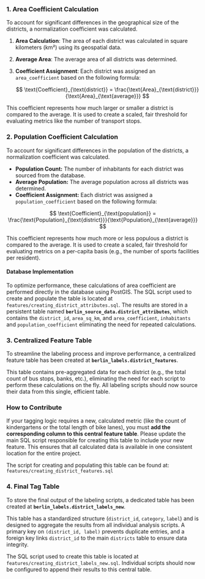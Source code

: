 ### 1. Area Coefficient Calculation

To account for significant differences in the geographical size of the districts, a normalization coefficient was calculated.

1.  **Area Calculation**: The area of each district was calculated in square kilometers (km²) using its geospatial data.
2.  **Average Area**: The average area of all districts was determined.
3.  **Coefficient Assignment**: Each district was assigned an `area_coefficient` based on the following formula:

    $$
    \text{Coefficient}_{\text{district}} = \frac{\text{Area}_{\text{district}}}{\text{Area}_{\text{average}}}
    $$

This coefficient represents how much larger or smaller a district is compared to the average. It is used to create a scaled, fair threshold for evaluating metrics like the number of transport stops.

### 2. Population Coefficient Calculation

To account for significant differences in the population of the districts, a normalization coefficient was calculated.

* **Population Count:** The number of inhabitants for each district was sourced from the database.
* **Average Population:** The average population across all districts was determined.
* **Coefficient Assignment:** Each district was assigned a `population_coefficient` based on the following formula:

$$
\text{Coefficient}_{\text{population}} = \frac{\text{Population}_{\text{district}}}{\text{Population}_{\text{average}}}
$$

This coefficient represents how much more or less populous a district is compared to the average. It is used to create a scaled, fair threshold for evaluating metrics on a per-capita basis (e.g., the number of sports facilities per resident).


#### Database Implementation
To optimize performance, these calculations of area coefficient are performed directly in the database using PostGIS. The SQL script used to create and populate the table is located at `features/creating_district_attributes.sql`. The results are stored in a persistent table named **`berlin_source_data.district_attributes`**, which contains the `district_id`, `area_sq_km`, and `area_coefficient`, `inhabitants` and `population_coefficient` eliminating the need for repeated calculations.

### 3. Centralized Feature Table

To streamline the labeling process and improve performance, a centralized feature table has been created at **`berlin_labels.district_features`**.

This table contains pre-aggregated data for each district (e.g., the total count of bus stops, banks, etc.), eliminating the need for each script to perform these calculations on the fly. All labeling scripts should now source their data from this single, efficient table.

### How to Contribute

If your tagging logic requires a new, calculated metric (like the count of kindergartens or the total length of bike lanes), you must **add the corresponding column to this central feature table**. Please update the main SQL script responsible for creating this table to include your new feature. This ensures that all calculated data is available in one consistent location for the entire project.

The script for creating and populating this table can be found at: `features/creating_district_features.sql`

### 4. Final Tag Table

To store the final output of the labeling scripts, a dedicated table has been created at **`berlin_labels.district_labels_new`**.

This table has a standardized structure (`district_id`, `category`, `label`) and is designed to aggregate the results from all individual analysis scripts. A primary key on `(district_id, label)` prevents duplicate entries, and a foreign key links `district_id` to the main `districts` table to ensure data integrity.

The SQL script used to create this table is located at `features/creating_district_labels_new.sql`. Individual scripts should now be configured to append their results to this central table.
